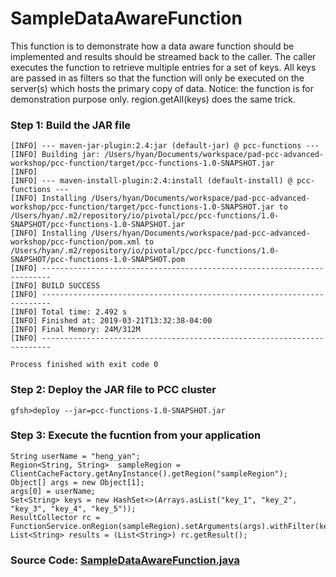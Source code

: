 # SampleDataAwareFunction

This function is to demonstrate how a data aware function should be implemented and results should be streamed back to the caller. The caller executes the function to retrieve multiple entries for a set of keys. All keys are passed in as filters so that the function will only be executed on the server(s) which hosts the primary copy of data. Notice: the function is for demonstration purpose only. region.getAll(keys) does the same trick.

### Step 1: Build the JAR file
~~~
[INFO] --- maven-jar-plugin:2.4:jar (default-jar) @ pcc-functions ---
[INFO] Building jar: /Users/hyan/Documents/workspace/pad-pcc-advanced-workshop/pcc-function/target/pcc-functions-1.0-SNAPSHOT.jar
[INFO]
[INFO] --- maven-install-plugin:2.4:install (default-install) @ pcc-functions ---
[INFO] Installing /Users/hyan/Documents/workspace/pad-pcc-advanced-workshop/pcc-function/target/pcc-functions-1.0-SNAPSHOT.jar to /Users/hyan/.m2/repository/io/pivotal/pcc/pcc-functions/1.0-SNAPSHOT/pcc-functions-1.0-SNAPSHOT.jar
[INFO] Installing /Users/hyan/Documents/workspace/pad-pcc-advanced-workshop/pcc-function/pom.xml to /Users/hyan/.m2/repository/io/pivotal/pcc/pcc-functions/1.0-SNAPSHOT/pcc-functions-1.0-SNAPSHOT.pom
[INFO] ------------------------------------------------------------------------
[INFO] BUILD SUCCESS
[INFO] ------------------------------------------------------------------------
[INFO] Total time: 2.492 s
[INFO] Finished at: 2019-03-21T13:32:38-04:00
[INFO] Final Memory: 24M/312M
[INFO] ------------------------------------------------------------------------

Process finished with exit code 0
~~~

### Step 2: Deploy the JAR file to PCC cluster
```
gfsh>deploy --jar=pcc-functions-1.0-SNAPSHOT.jar
```

### Step 3: Execute the fucntion from your application
~~~
String userName = "heng_yan";
Region<String, String>  sampleRegion = ClientCacheFactory.getAnyInstance().getRegion("sampleRegion");
Object[] args = new Object[1];
args[0] = userName;
Set<String> keys = new HashSet<>(Arrays.asList("key_1", "key_2", "key_3", "key_4", "key_5"));
ResultCollector rc = FunctionService.onRegion(sampleRegion).setArguments(args).withFilter(keys).execute("SampleDataAwareFunction");
List<String> results = (List<String>) rc.getResult();
~~~

### Source Code: [SampleDataAwareFunction.java](src/main/java/io/pivotal/pcc/server/function/SampleDataAwareFunction.java)